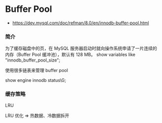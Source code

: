 # Buffer Pool
- https://dev.mysql.com/doc/refman/8.0/en/innodb-buffer-pool.html

### 简介

为了缓存磁盘中的页，在 MySQL 服务器启动时就向操作系统申请了一片连续的内存（Buffer Pool 缓冲池），默认有 128 MB。
show variables like "innodb_buffer_pool_size";

使用很多链表来管理 buffer pool

show engine innodb status\G;

### 缓存策略

LRU

LRU 优化 ⇒ 热数据、冷数据拆开
